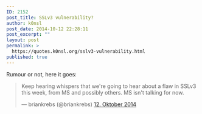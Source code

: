 ```yaml
---
ID: 2152
post_title: SSLv3 vulnerability?
author: k0nsl
post_date: 2014-10-12 22:28:11
post_excerpt: ""
layout: post
permalink: >
  https://quotes.k0nsl.org/sslv3-vulnerability.html
published: true
---
```

Rumour or not, here it goes:

<blockquote class="twitter-tweet" lang="de"><p>Keep hearing whispers that we&#39;re going to hear about a flaw in SSLv3 this week, from MS and possibly others. MS isn&#39;t talking for now.</p>&mdash; briankrebs (@briankrebs) <a href="https://twitter.com/briankrebs/status/521301468192968704">12. Oktober 2014</a></blockquote>